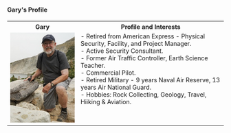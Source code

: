 #### Gary's Profile
<table>
  <tr>
    <th>Gary</td>
    <th>Profile and Interests</td>
  </tr>
  <tr>
      <td valign="top">
      <a href="./Gary.jpg">
      <img src="./Thumbnails/Gary-T.jpg">
      </a>
      </td
  <tr>
      <td valign="top">
        - Retired from American Express - Physical Security, Facility, and Project Manager.<br>
        - Active Security Consultant.	<br>
	- Former Air Traffic Controller, Earth Science Teacher. <br>
	- Commercial Pilot. <br>
	- Retired Military - 9 years Naval Air Reserve, 13 years Air National Guard.<br>		
        - Hobbies:  Rock Collecting, Geology, Travel, Hiiking & Aviation.<br>
      </td>
  </tr>
 </table>	
 
